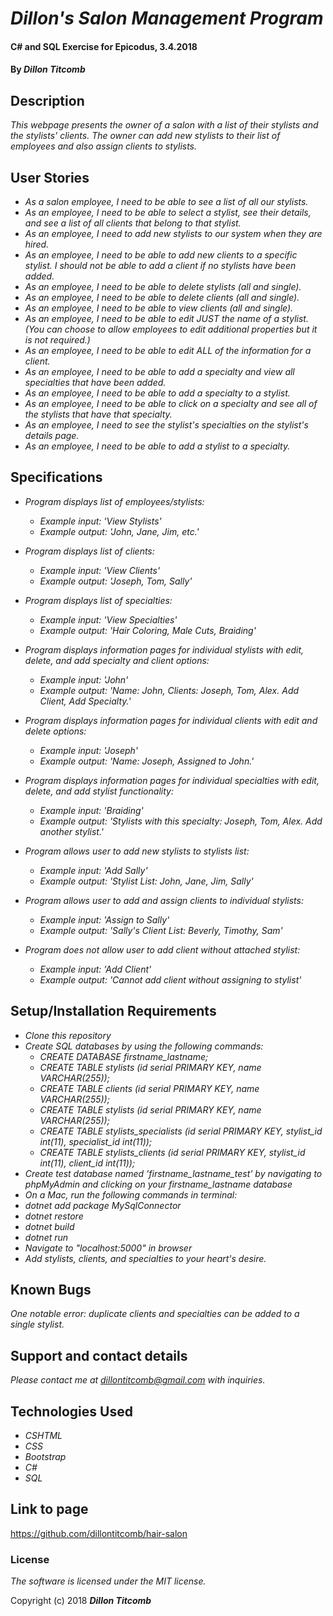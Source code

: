 # _Dillon's Salon Management Program_

#### C# and SQL Exercise for Epicodus, 3.4.2018

#### By _**Dillon Titcomb**_

## Description

_This webpage presents the owner of a salon with a list of their stylists and the stylists' clients. The owner can add new stylists to their list of employees and also assign clients to stylists._

## User Stories
* _As a salon employee, I need to be able to see a list of all our stylists._
* _As an employee, I need to be able to select a stylist, see their details, and see a list of all clients that belong to that stylist._
* _As an employee, I need to add new stylists to our system when they are hired._
* _As an employee, I need to be able to add new clients to a specific stylist. I should not be able to add a client if no stylists have been added._
* _As an employee, I need to be able to delete stylists (all and single)._
* _As an employee, I need to be able to delete clients (all and single)._
* _As an employee, I need to be able to view clients (all and single)._
* _As an employee, I need to be able to edit JUST the name of a stylist. (You can choose to allow employees to edit additional properties but it is not required.)_
* _As an employee, I need to be able to edit ALL of the information for a client._
* _As an employee, I need to be able to add a specialty and view all specialties that have been added._
* _As an employee, I need to be able to add a specialty to a stylist._
* _As an employee, I need to be able to click on a specialty and see all of the stylists that have that specialty._
* _As an employee, I need to see the stylist's specialties on the stylist's details page._
* _As an employee, I need to be able to add a stylist to a specialty._

## Specifications

* _Program displays list of employees/stylists:_
	* _Example input: 'View Stylists'_
	* _Example output: 'John, Jane, Jim, etc.'_

* _Program displays list of clients:_
	* _Example input: 'View Clients'_
	* _Example output: 'Joseph, Tom, Sally'_

* _Program displays list of specialties:_
	* _Example input: 'View Specialties'_
	* _Example output: 'Hair Coloring, Male Cuts, Braiding'_

* _Program displays information pages for individual stylists with edit, delete, and add specialty and client options:_
	* _Example input: 'John'_
	* _Example output: 'Name: John, Clients: Joseph, Tom, Alex. Add Client, Add Specialty.'_

* _Program displays information pages for individual clients with edit and delete options:_
	* _Example input: 'Joseph'_
	* _Example output: 'Name: Joseph, Assigned to John.'_

* _Program displays information pages for individual specialties with edit, delete, and add stylist functionality:_
	* _Example input: 'Braiding'_
	* _Example output: 'Stylists with this specialty: Joseph, Tom, Alex. Add another stylist.'_

* _Program allows user to add new stylists to stylists list:_
	* _Example input: 'Add Sally'_
	* _Example output: 'Stylist List: John, Jane, Jim, Sally'_

* _Program allows user to add and assign clients to individual stylists:_
	* _Example input: 'Assign to Sally'_
	* _Example output: 'Sally's Client List: Beverly, Timothy, Sam'_

* _Program does not allow user to add client without attached stylist:_
	* _Example input: 'Add Client'_
	* _Example output: 'Cannot add client without assigning to stylist'_

## Setup/Installation Requirements

* _Clone this repository_
* _Create SQL databases by using the following commands:_
	* _CREATE DATABASE firstname_lastname;_
	* _CREATE TABLE stylists (id serial PRIMARY KEY, name VARCHAR(255));_
	* _CREATE TABLE clients (id serial PRIMARY KEY, name VARCHAR(255));_
	* _CREATE TABLE stylists (id serial PRIMARY KEY, name VARCHAR(255));_
	* _CREATE TABLE stylists_specialists (id serial PRIMARY KEY, stylist_id int(11), specialist_id int(11));_
	* _CREATE TABLE stylists_clients (id serial PRIMARY KEY, stylist_id int(11), client_id int(11));_
*	_Create test database named 'firstname_lastname_test' by navigating to phpMyAdmin and clicking on your firstname_lastname database_
* _On a Mac, run the following commands in terminal:_
* _dotnet add package MySqlConnector_
* _dotnet restore_
* _dotnet build_
* _dotnet run_
* _Navigate to "localhost:5000" in browser_
* _Add stylists, clients, and specialties to your heart's desire._

## Known Bugs

_One notable error: duplicate clients and specialties can be added to a single stylist._

## Support and contact details

_Please contact me at dillontitcomb@gmail.com with inquiries._

## Technologies Used

* _CSHTML_
* _CSS_
* _Bootstrap_
* _C#_
* _SQL_

## Link to page

https://github.com/dillontitcomb/hair-salon

### License

*The software is licensed under the MIT license.*

Copyright (c) 2018 **_Dillon Titcomb_**
